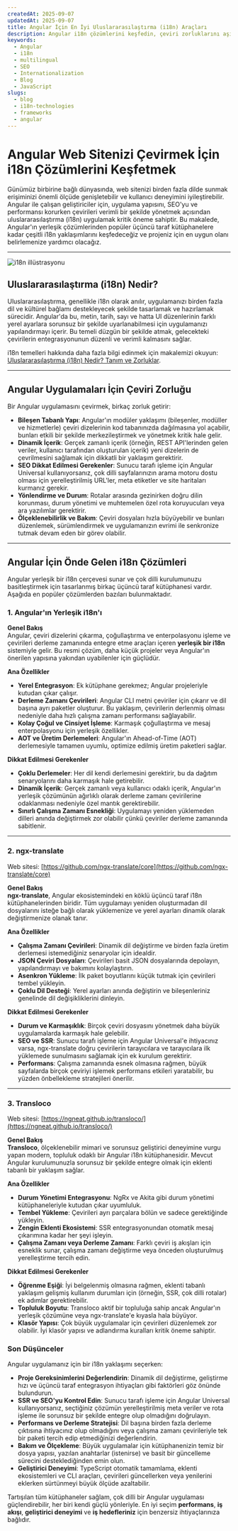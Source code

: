 ```yaml
---
createdAt: 2025-09-07
updatedAt: 2025-09-07
title: Angular İçin En İyi Uluslararasılaştırma (i18n) Araçları
description: Angular i18n çözümlerini keşfedin, çeviri zorluklarını aşın, SEO'yu artırın ve küresel bir web deneyimi sağlayın.
keywords:
  - Angular
  - i18n
  - multilingual
  - SEO
  - Internationalization
  - Blog
  - JavaScript
slugs:
  - blog
  - i18n-technologies
  - frameworks
  - angular
---
```


# Angular Web Sitenizi Çevirmek İçin i18n Çözümlerini Keşfetmek

Günümüz birbirine bağlı dünyasında, web sitenizi birden fazla dilde sunmak erişiminizi önemli ölçüde genişletebilir ve kullanıcı deneyimini iyileştirebilir. Angular ile çalışan geliştiriciler için, uygulama yapısını, SEO'yu ve performansı korurken çevirileri verimli bir şekilde yönetmek açısından uluslararasılaştırma (i18n) uygulamak kritik öneme sahiptir. Bu makalede, Angular'ın yerleşik çözümlerinden popüler üçüncü taraf kütüphanelere kadar çeşitli i18n yaklaşımlarını keşfedeceğiz ve projeniz için en uygun olanı belirlemenize yardımcı olacağız.

---

![i18n illüstrasyonu](https://github.com/aymericzip/intlayer/blob/main/docs/assets/i18n.webp)

## Uluslararasılaştırma (i18n) Nedir?

Uluslararasılaştırma, genellikle i18n olarak anılır, uygulamanızı birden fazla dil ve kültürel bağlamı destekleyecek şekilde tasarlamak ve hazırlamak sürecidir. Angular'da bu, metin, tarih, sayı ve hatta UI düzenlerinin farklı yerel ayarlara sorunsuz bir şekilde uyarlanabilmesi için uygulamanızı yapılandırmayı içerir. Bu temeli düzgün bir şekilde atmak, gelecekteki çevirilerin entegrasyonunun düzenli ve verimli kalmasını sağlar.

i18n temelleri hakkında daha fazla bilgi edinmek için makalemizi okuyun: [Uluslararasılaştırma (i18n) Nedir? Tanım ve Zorluklar](https://github.com/aymericzip/intlayer/blob/main/docs/blog/en/what_is_internationalization.md).

---

## Angular Uygulamaları İçin Çeviri Zorluğu

Bir Angular uygulamasını çevirmek, birkaç zorluk getirir:

- **Bileşen Tabanlı Yapı**: Angular'ın modüler yaklaşımı (bileşenler, modüller ve hizmetlerle) çeviri dizelerinin kod tabanınızda dağılmasına yol açabilir, bunları etkili bir şekilde merkezileştirmek ve yönetmek kritik hale gelir.
- **Dinamik İçerik**: Gerçek zamanlı içerik (örneğin, REST API'lerinden gelen veriler, kullanıcı tarafından oluşturulan içerik) yeni dizelerin de çevrilmesini sağlamak için dikkatli bir yaklaşım gerektirir.
- **SEO Dikkat Edilmesi Gerekenler**: Sunucu tarafı işleme için Angular Universal kullanıyorsanız, çok dilli sayfalarınızın arama motoru dostu olması için yerelleştirilmiş URL'ler, meta etiketler ve site haritaları kurmanız gerekir.
- **Yönlendirme ve Durum**: Rotalar arasında gezinirken doğru dilin korunması, durum yönetimi ve muhtemelen özel rota koruyucuları veya ara yazılımlar gerektirir.
- **Ölçeklenebilirlik ve Bakım**: Çeviri dosyaları hızla büyüyebilir ve bunları düzenlemek, sürümlendirmek ve uygulamanızın evrimi ile senkronize tutmak devam eden bir görev olabilir.

---

## Angular İçin Önde Gelen i18n Çözümleri

Angular yerleşik bir i18n çerçevesi sunar ve çok dilli kurulumunuzu basitleştirmek için tasarlanmış birkaç üçüncü taraf kütüphanesi vardır. Aşağıda en popüler çözümlerden bazıları bulunmaktadır.

### 1. Angular'ın Yerleşik i18n'ı

**Genel Bakış**  
Angular, çeviri dizelerini çıkarma, çoğullaştırma ve enterpolasyonu işleme ve çevirileri derleme zamanında entegre etme araçları içeren **yerleşik bir i18n** sistemiyle gelir. Bu resmi çözüm, daha küçük projeler veya Angular'ın önerilen yapısına yakından uyabilenler için güçlüdür.

**Ana Özellikler**

- **Yerel Entegrasyon**: Ek kütüphane gerekmez; Angular projeleriyle kutudan çıkar çalışır.
- **Derleme Zamanı Çevirileri**: Angular CLI metni çeviriler için çıkarır ve dil başına ayrı paketler oluşturur. Bu yaklaşım, çevirilerin derlenmiş olması nedeniyle daha hızlı çalışma zamanı performansı sağlayabilir.
- **Kolay Çoğul ve Cinsiyet İşleme**: Karmaşık çoğullaştırma ve mesaj enterpolasyonu için yerleşik özellikler.
- **AOT ve Üretim Derlemeleri**: Angular'ın Ahead-of-Time (AOT) derlemesiyle tamamen uyumlu, optimize edilmiş üretim paketleri sağlar.

**Dikkat Edilmesi Gerekenler**

- **Çoklu Derlemeler**: Her dil kendi derlemesini gerektirir, bu da dağıtım senaryolarını daha karmaşık hale getirebilir.
- **Dinamik İçerik**: Gerçek zamanlı veya kullanıcı odaklı içerik, Angular'ın yerleşik çözümünün ağırlıklı olarak derleme zamanı çevirilerine odaklanması nedeniyle özel mantık gerektirebilir.
- **Sınırlı Çalışma Zamanı Esnekliği**: Uygulamayı yeniden yüklemeden dilleri anında değiştirmek zor olabilir çünkü çeviriler derleme zamanında sabitlenir.

---

### 2. ngx-translate

Web sitesi: [https://github.com/ngx-translate/core](https://github.com/ngx-translate/core)

**Genel Bakış**  
**ngx-translate**, Angular ekosistemindeki en köklü üçüncü taraf i18n kütüphanelerinden biridir. Tüm uygulamayı yeniden oluşturmadan dil dosyalarını isteğe bağlı olarak yüklemenize ve yerel ayarları dinamik olarak değiştirmenize olanak tanır.

**Ana Özellikler**

- **Çalışma Zamanı Çevirileri**: Dinamik dil değiştirme ve birden fazla üretim derlemesi istemediğiniz senaryolar için idealdir.
- **JSON Çeviri Dosyaları**: Çevirileri basit JSON dosyalarında depolayın, yapılandırmayı ve bakımını kolaylaştırın.
- **Asenkron Yükleme**: İlk paket boyutlarını küçük tutmak için çevirileri tembel yükleyin.
- **Çoklu Dil Desteği**: Yerel ayarları anında değiştirin ve bileşenleriniz genelinde dil değişikliklerini dinleyin.

**Dikkat Edilmesi Gerekenler**

- **Durum ve Karmaşıklık**: Birçok çeviri dosyasını yönetmek daha büyük uygulamalarda karmaşık hale gelebilir.
- **SEO ve SSR**: Sunucu tarafı işleme için Angular Universal'e ihtiyacınız varsa, ngx-translate doğru çevirilerin tarayıcılara ve tarayıcılara ilk yüklemede sunulmasını sağlamak için ek kurulum gerektirir.
- **Performans**: Çalışma zamanında esnek olmasına rağmen, büyük sayfalarda birçok çeviriyi işlemek performans etkileri yaratabilir, bu yüzden önbellekleme stratejileri önerilir.

---

### 3. Transloco

Web sitesi: [https://ngneat.github.io/transloco/](https://ngneat.github.io/transloco/)

**Genel Bakış**  
**Transloco**, ölçeklenebilir mimari ve sorunsuz geliştirici deneyimine vurgu yapan modern, topluluk odaklı bir Angular i18n kütüphanesidir. Mevcut Angular kurulumunuzla sorunsuz bir şekilde entegre olmak için eklenti tabanlı bir yaklaşım sağlar.

**Ana Özellikler**

- **Durum Yönetimi Entegrasyonu**: NgRx ve Akita gibi durum yönetimi kütüphaneleriyle kutudan çıkar uyumluluk.
- **Tembel Yükleme**: Çevirileri ayrı parçalara bölün ve sadece gerektiğinde yükleyin.
- **Zengin Eklenti Ekosistemi**: SSR entegrasyonundan otomatik mesaj çıkarımına kadar her şeyi işleyin.
- **Çalışma Zamanı veya Derleme Zamanı**: Farklı çeviri iş akışları için esneklik sunar, çalışma zamanı değiştirme veya önceden oluşturulmuş yerelleştirme tercih edin.

**Dikkat Edilmesi Gerekenler**

- **Öğrenme Eşiği**: İyi belgelenmiş olmasına rağmen, eklenti tabanlı yaklaşım gelişmiş kullanım durumları için (örneğin, SSR, çok dilli rotalar) ek adımlar gerektirebilir.
- **Topluluk Boyutu**: Transloco aktif bir topluluğa sahip ancak Angular'ın yerleşik çözümüne veya ngx-translate'e kıyasla hala büyüyor.
- **Klasör Yapısı**: Çok büyük uygulamalar için çevirileri düzenlemek zor olabilir. İyi klasör yapısı ve adlandırma kuralları kritik öneme sahiptir.

### Son Düşünceler

Angular uygulamanız için bir i18n yaklaşımı seçerken:

- **Proje Gereksinimlerini Değerlendirin**: Dinamik dil değiştirme, geliştirme hızı ve üçüncü taraf entegrasyon ihtiyaçları gibi faktörleri göz önünde bulundurun.
- **SSR ve SEO'yu Kontrol Edin**: Sunucu tarafı işleme için Angular Universal kullanıyorsanız, seçtiğiniz çözümün yerelleştirilmiş meta veriler ve rota işleme ile sorunsuz bir şekilde entegre olup olmadığını doğrulayın.
- **Performans ve Derleme Stratejisi**: Dil başına birden fazla derleme çıktısına ihtiyacınız olup olmadığını veya çalışma zamanı çevirileriyle tek bir paketi tercih edip etmediğinizi değerlendirin.
- **Bakım ve Ölçekleme**: Büyük uygulamalar için kütüphanenizin temiz bir dosya yapısı, yazılan anahtarlar (istenirse) ve basit bir güncelleme sürecini desteklediğinden emin olun.
- **Geliştirici Deneyimi**: TypeScript otomatik tamamlama, eklenti ekosistemleri ve CLI araçları, çevirileri güncellerken veya yenilerini eklerken sürtünmeyi büyük ölçüde azaltabilir.

Tartışılan tüm kütüphaneler sağlam, çok dilli bir Angular uygulaması güçlendirebilir, her biri kendi güçlü yönleriyle. En iyi seçim **performans**, **iş akışı**, **geliştirici deneyimi** ve **iş hedefleriniz** için benzersiz ihtiyaçlarınıza bağlıdır.

